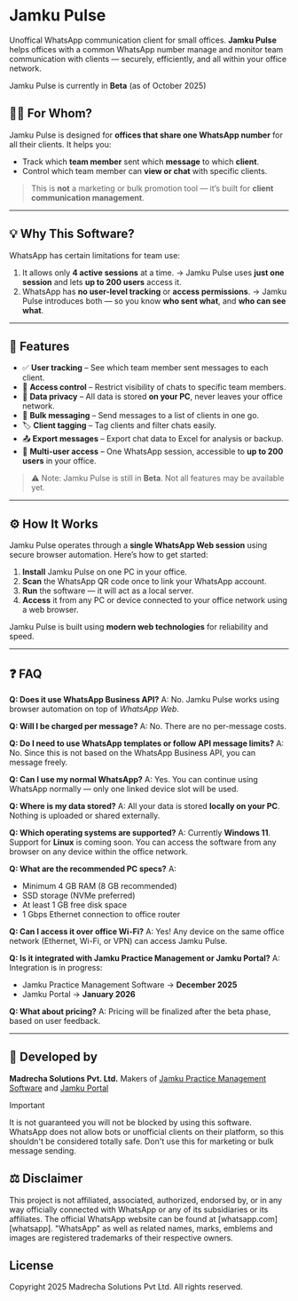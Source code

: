# Jamku Pulse
Unoffical WhatsApp communication client for small offices.
**Jamku Pulse** helps offices with a common WhatsApp number manage and monitor team communication with clients — securely, efficiently, and all within your office network.

Jamku Pulse is currently in **Beta** (as of October 2025)

## 🧑‍💼 For Whom?

Jamku Pulse is designed for **offices that share one WhatsApp number** for all their clients.
It helps you:

* Track which **team member** sent which **message** to which **client**.
* Control which team member can **view or chat** with specific clients.

> This is **not** a marketing or bulk promotion tool — it’s built for **client communication management**.

---

## 💡 Why This Software?

WhatsApp has certain limitations for team use:

1. It allows only **4 active sessions** at a time.
   → Jamku Pulse uses **just one session** and lets **up to 200 users** access it.
2. WhatsApp has **no user-level tracking** or **access permissions**.
   → Jamku Pulse introduces both — so you know **who sent what**, and **who can see what**.

---

## 🚀 Features

* ✅ **User tracking** – See which team member sent messages to each client.
* 🔐 **Access control** – Restrict visibility of chats to specific team members.
* 💾 **Data privacy** – All data is stored **on your PC**, never leaves your office network.
* 📢 **Bulk messaging** – Send messages to a list of clients in one go.
* 🏷️ **Client tagging** – Tag clients and filter chats easily.
* 📤 **Export messages** – Export chat data to Excel for analysis or backup.
* 👥 **Multi-user access** – One WhatsApp session, accessible to **up to 200 users** in your office.

> ⚠️ Note: Jamku Pulse is still in **Beta**. Not all features may be available yet.

---

## ⚙️ How It Works

Jamku Pulse operates through a **single WhatsApp Web session** using secure browser automation.
Here’s how to get started:

1. **Install** Jamku Pulse on one PC in your office.
2. **Scan** the WhatsApp QR code once to link your WhatsApp account.
3. **Run** the software — it will act as a local server.
4. **Access** it from any PC or device connected to your office network using a web browser.

Jamku Pulse is built using **modern web technologies** for reliability and speed.

---

## ❓ FAQ

**Q: Does it use WhatsApp Business API?**
A: No. Jamku Pulse works using browser automation on top of *WhatsApp Web*.

**Q: Will I be charged per message?**
A: No. There are no per-message costs.

**Q: Do I need to use WhatsApp templates or follow API message limits?**
A: No. Since this is not based on the WhatsApp Business API, you can message freely.

**Q: Can I use my normal WhatsApp?**
A: Yes. You can continue using WhatsApp normally — only one linked device slot will be used.

**Q: Where is my data stored?**
A: All your data is stored **locally on your PC**. Nothing is uploaded or shared externally.

**Q: Which operating systems are supported?**
A: Currently **Windows 11**.
Support for **Linux** is coming soon.
You can access the software from any browser on any device within the office network.

**Q: What are the recommended PC specs?**
A:

* Minimum 4 GB RAM (8 GB recommended)
* SSD storage (NVMe preferred)
* At least 1 GB free disk space
* 1 Gbps Ethernet connection to office router

**Q: Can I access it over office Wi-Fi?**
A: Yes! Any device on the same office network (Ethernet, Wi-Fi, or VPN) can access Jamku Pulse.

**Q: Is it integrated with Jamku Practice Management or Jamku Portal?**
A: Integration is in progress:

* Jamku Practice Management Software → **December 2025**
* Jamku Portal → **January 2026**

**Q: What about pricing?**
A: Pricing will be finalized after the beta phase, based on user feedback.

---

## 🏢 Developed by

**Madrecha Solutions Pvt. Ltd.**
Makers of [Jamku Practice Management Software](https://madrecha.com/jamku) and [Jamku Portal](https://portal.jamku.app)


> [!IMPORTANT]
> It is not guaranteed you will not be blocked by using this software. WhatsApp does not allow bots or unofficial clients on their platform, so this shouldn't be considered totally safe. Don't use this for marketing or bulk message sending.


## ⚖️ Disclaimer
This project is not affiliated, associated, authorized, endorsed by, or in any way officially connected with WhatsApp or any of its subsidiaries or its affiliates. The official WhatsApp website can be found at [whatsapp.com][whatsapp]. "WhatsApp" as well as related names, marks, emblems and images are registered trademarks of their respective owners.

## License
Copyright 2025 Madrecha Solutions Pvt Ltd. All rights reserved.
